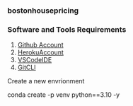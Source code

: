 ### bostonhousepricing

### Software and Tools Requirements

1. [Github Account](https://hithub.com)
2. [HerokuAccount](https://heroku.com)
3. [VSCodeIDE](https://code.visualstudio.com/)
4. [GitCLI](https://git-scm.com/book/en/v2/Getting-Started-The-Command-Line)

Create a new envrionment 


conda create -p venv python==3.10 -y


